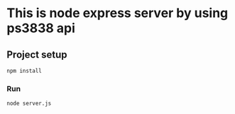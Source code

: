 # This is node express server by using  ps3838 api 

## Project setup
```
npm install
```

### Run
```
node server.js
```
